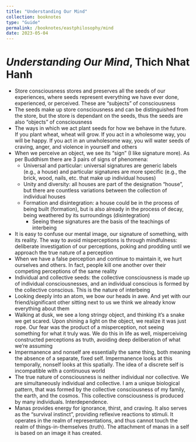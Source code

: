 ```yaml
---
title: "Understanding Our Mind"
collection: booknotes
type: "Guide"
permalink: /booknotes/eastphilosophy/mind
date: 2023-05-04
---
```


# *Understanding Our Mind*, Thich Nhat Hanh
* Store consciousness stores and preserves all the seeds of our experiences, where seeds represent everything we have ever done, experienced, or perceived. These are “subjects” of consciousness
* The seeds make up store consciousness and can be distinguished from the store, but the store is dependant on the seeds, thus the seeds are also “objects” of consciousness
* The ways in which we act plant seeds for how we behave in the future.  If you plant wheat, wheat will grow. If you act in a wholesome way, you will be happy. If you act in an unwholesome way, you will water seeds of craving, anger, and violence in yourself and others
* When we perceive an object, we see its “sign” (I like signature more). As per Buddhism there are 3 pairs of signs of phenomena:
    * Universal and particular: universal signatures are generic labels (e.g., a house) and particular signatures are more specific (e.g., the brick, wood, nails, etc. that make up individual houses)
    * Unity and diversity: all houses are part of the designation “house”, but there are countless variations between the collection of individual houses
    * Formation and disintegration: a house could be in the process of being built (formation), but is also already in the process of decay, being weathered by its surroundings (disintegration)
        * Seeing these signatures are the basis of the teachings of interbeing
* It is easy to confuse our mental image, our signature of something, with its reality. The way to avoid misperceptions is through mindfulness: deliberate investigation of our perceptions, poking and prodding until we approach the true nature of a perception
* When we have a false perception and continue to maintain it, we hurt ourselves and others. In fact, people kill one another over their competing perceptions of the same reality
* Individual and collective seeds: the collective consciousness is made up of individual consciousnesses, and an individual conscious is formed by the collective conscious. This is the nature of interbeing
* Looking deeply into an atom, we bow our heads in awe. And yet with our friend/significant other sitting next to us we think we already know everything about them
* Walking at dusk, we see a long stringy object, and thinking it’s a snake we get scared. Upon shining a light on the object, we realize it was just rope. Our fear was the product of a misperception, not seeing something for what it truly was. We do this in life as well, misperceiving constructed perceptions as truth, avoiding deep deliberation of what we’re assuming
* Impermanence and nonself are essentially the same thing, both meaning the absence of a separate, fixed self. Impermanence looks at this temporally, nonself looks at this spatially. The idea of a discrete self is incompatible with a continuous world
* The true nature of consciousness is neither individual nor collective. We are simultaneously individual and collective. I am a unique biological pattern, that was formed by the collective consciousness of my family, the earth, and the cosmos. This collective consciousness is produced by many individuals. Interdependence.
* Manas provides energy for ignorance, thirst, and craving. It also serves as the “survival instinct”, providing reflexive reactions to stimuli. It operates in the realm of representations, and thus cannot touch the realm of things-in-themselves (truth). The attachment of manas in a self is based on an image it has created.
